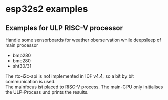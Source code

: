 # esp32s2 examples
## Examples for ULP RISC-V processor 

Handle some sensorboards for weather oberservation while deepsleep of main processor

 - bmp280
 - bme280
 - sht30/31

The rtc-i2c-api is not implemented in IDF v4.4, so a bit by bit communication is used.<br>
The mainfocus ist placed to RISC-V process. The main-CPU only initialises the ULP-Process und prints the results.
